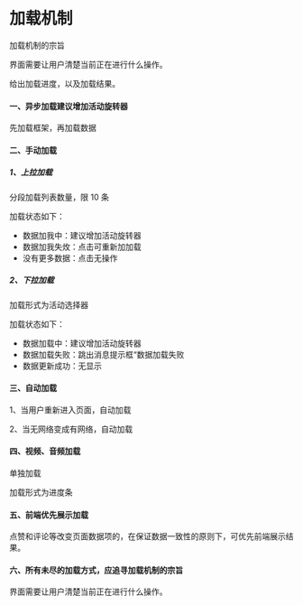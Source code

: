 # 加载机制

加载机制的宗旨

界面需要让用户清楚当前正在进行什么操作。

给出加载进度，以及加载结果。

#### 一、异步加载建议增加活动旋转器

先加载框架，再加载数据

#### 二、手动加载

##### 1、上拉加载

分段加载列表数量，限 10 条

加载状态如下：

* 数据加我中：建议增加活动旋转器
* 数据加我失炇：点击可重新加加载
* 没有更多数据：点击无操作

##### 2、下拉加载

加载形式为活动选择器

加载状态如下：

* 数据加载中：建议增加活动旋转器
* 数据加载失败：跳出消息提示框“数据加载失败
* 数据更新成功：无显示

#### 三、自动加载

1、当用户重新进入页面，自动加载

2、当无网络变成有网络，自动加载

#### 四、视频、音频加载

单独加载

加载形式为进度条

#### 五、前端优先展示加载

点赞和评论等改变页面数据项的，在保证数据一致性的原则下，可优先前端展示结果。

#### 六、所有未尽的加载方式，应追寻加载机制的宗旨

界面需要让用户清楚当前正在进行什么操作。

